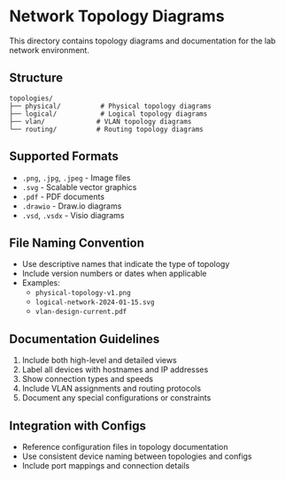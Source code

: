 # Network Topology Diagrams

This directory contains topology diagrams and documentation for the lab network environment.

## Structure

```
topologies/
├── physical/          # Physical topology diagrams
├── logical/           # Logical topology diagrams
├── vlan/             # VLAN topology diagrams
└── routing/          # Routing topology diagrams
```

## Supported Formats

- `.png`, `.jpg`, `.jpeg` - Image files
- `.svg` - Scalable vector graphics
- `.pdf` - PDF documents
- `.drawio` - Draw.io diagrams
- `.vsd`, `.vsdx` - Visio diagrams

## File Naming Convention

- Use descriptive names that indicate the type of topology
- Include version numbers or dates when applicable
- Examples:
  - `physical-topology-v1.png`
  - `logical-network-2024-01-15.svg`
  - `vlan-design-current.pdf`

## Documentation Guidelines

1. Include both high-level and detailed views
2. Label all devices with hostnames and IP addresses
3. Show connection types and speeds
4. Include VLAN assignments and routing protocols
5. Document any special configurations or constraints

## Integration with Configs

- Reference configuration files in topology documentation
- Use consistent device naming between topologies and configs
- Include port mappings and connection details